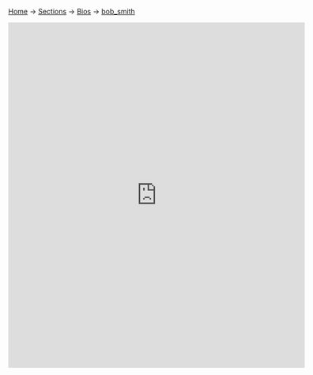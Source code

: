 [Home](/wikify/) &#8594; [Sections](/wikify/example) &#8594; [Bios](/wikify/example/Bios) &#8594; [bob_smith](/wikify/example/Bios/bob_smith)
<iframe src="https://docs.google.com/gview?url=https://github.com/liatrio/wikify/raw/master/content/Bios/bob_smith.pdf&embedded=true" style="width:600px; height:700px;" frameborder="0"></iframe>
